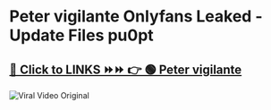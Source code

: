 
 # Peter vigilante Onlyfans Leaked - Update Files pu0pt

## <h2><a href="https://clipsfans.com/Peter_vigilante&ref=git">🔗 Click to LINKS ⏩⏩ 👉 🟢 Peter vigilante </a></h2>

<a href="https://clipsfans.com/Peter_vigilante&ref=git" rel="nofollow" data-target="animated-image.originalLink"><img src="https://i.ibb.co.com/xMMVF88/686577567.gif" alt="Viral Video Original" style="max-width: 100%; display: inline-block;" data-target="animated-image.originalImage"></a>

